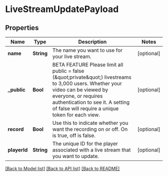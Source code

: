# LiveStreamUpdatePayload

## Properties
Name | Type | Description | Notes
------------ | ------------- | ------------- | -------------
**name** | **String** | The name you want to use for your live stream. | [optional] 
**_public** | **Bool** | BETA FEATURE Please limit all public &#x3D; false (\&quot;private\&quot;) livestreams to 3,000 users. Whether your video can be viewed by everyone, or requires authentication to see it. A setting of false will require a unique token for each view. | [optional] 
**record** | **Bool** | Use this to indicate whether you want the recording on or off. On is true, off is false. | [optional] 
**playerId** | **String** | The unique ID for the player associated with a live stream that you want to update. | [optional] 

[[Back to Model list]](../README.md#documentation-for-models) [[Back to API list]](../README.md#documentation-for-api-endpoints) [[Back to README]](../README.md)


